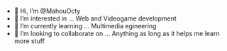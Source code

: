- 👋 Hi, I’m @MahouOcty
- 👀 I’m interested in ...
  Web and Videogame development
- 🌱 I’m currently learning ...
 Multimedia egineering
- 💞️ I’m looking to collaborate on ...
 Anything as long as it helps me learn more stuff

<!---
MahouOcty/MahouOcty is a ✨ special ✨ repository because its `README.md` (this file) appears on your GitHub profile.
You can click the Preview link to take a look at your changes.
--->
